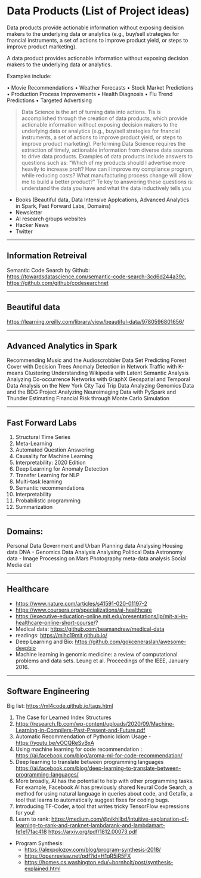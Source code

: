 # Data Products (List of Project ideas)

Data products provide actionable information without exposing decision makers to the underlying data or analytics (e.g., buy/sell strategies for fnancial instruments, a set of actions to improve product yield, or steps to improve product marketing).


A data product provides actionable information without exposing decision makers to the underlying data or analytics. 

Examples include: 

• Movie Recommendations 
• Weather Forecasts 
• Stock Market Predictions 
• Production Process Improvements 
• Health Diagnosis
 • Flu Trend Predictions 
 • Targeted Advertising
 
 
 > Data Science is the art of turning data into actions. Tis is accomplished through the creation of data products, which provide actionable information without exposing decision makers to the underlying data or analytics (e.g., buy/sell strategies for fnancial instruments, a set of actions to improve product yield, or steps to improve product marketing). Performing Data Science requires the extraction of timely, actionable information from diverse data sources to drive data products. Examples of data products include answers to questions such as: “Which of my products should I advertise more heavily to increase proft? How can I improve my compliance program, while reducing costs? What manufacturing process change will allow me to build a better product?” Te key to answering these questions is: understand the data you have and what the data inductively tells you


- Books (Beautiful data, Data Intensive Applcations, Advanced Analytics in Spark, Fast Forward Labs, Domains) 
- Newsletter 
- AI research groups websites 
- Hacker News 
- Twitter 




----------------------------------
Information Retreival
----------------------------------

Semantic Code Search by Github: https://towardsdatascience.com/semantic-code-search-3cd6d244a39c, https://github.com/github/codesearchnet



----------------------------------
Beautiful data
----------------------------------
https://learning.oreilly.com/library/view/beautiful-data/9780596801656/ 


----------------------------------
Advanced Analytics in Spark
----------------------------------


Recommending Music and the Audioscrobbler Data Set
Predicting Forest Cover with Decision Trees
Anomaly Detection in Network Traffic with K-means Clustering
Understanding Wikipedia with Latent Semantic Analysis
Analyzing Co-occurrence Networks with GraphX
Geospatial and Temporal Data Analysis on the New York City Taxi Trip Data
Analyzing Genomics Data and the BDG Project
Analyzing Neuroimaging Data with PySpark and Thunder
Estimating Financial Risk through Monte Carlo Simulation



----------------------------------
Fast Forward Labs
----------------------------------


1. Structural Time Series
2. Meta-Learning
3. Automated Question Answering
4. Causality for Machine Learning
5. Interpretability: 2020 Edition
6. Deep Learning for Anomaly Detection
7. Transfer Learning for NLP
8. Multi-task learning
9. Semantic recommendations
10. Interpretability
11. Probabilistic programming
12. Summarization


----------------------------------
Domains: 
----------------------------------

Personal Data 
Government and Urban Planning data 
Analysing Housing data 
DNA - Genomics Data Analysis 
Analysing Political Data 
Astronomy data - Image Processing on Mars 
Photography meta-data analysis 
Social Media dat



---------------------------------------
Healthcare
---------------------------------------

- https://www.nature.com/articles/s41591-020-01197-2
- https://www.coursera.org/specializations/ai-healthcare
- https://executive-education-online.mit.edu/presentations/lp/mit-ai-in-healthcare-online-short-course/? 
- Medical data: https://github.com/beamandrew/medical-data
- readings: https://mlhc19mit.github.io/
- Deep Learning and Bio: https://github.com/gokceneraslan/awesome-deepbio 
- Machine learning in genomic medicine: a review of computational problems and data sets. Leung et al. Proceedings of the IEEE, January 2016.

---------------------------------------
Software Engineering 
---------------------------------------

Big list: https://ml4code.github.io/tags.html

1. The Case for Learned Index Structures 
2. https://research.fb.com/wp-content/uploads/2020/09/Machine-Learning-in-Compilers-Past-Present-and-Future.pdf
4. Automatic Recommendation of Pythonic Idiom Usage - https://youtu.be/vOCQReSvBxA
5. Using machine learning for code recommendation : https://ai.facebook.com/blog/aroma-ml-for-code-recommendation/
6. Deep learning to translate between programming languages https://ai.facebook.com/blog/deep-learning-to-translate-between-programming-languages/
7. More broadly, AI has the potential to help with other programming tasks. 
For example, Facebook AI has previously shared Neural Code Search, a method for using natural language in queries about code, and Getafix, 
a tool that learns to automatically suggest fixes for coding bugs. 
8. Introducing TF-Coder, a tool that writes tricky TensorFlow expressions for you!
9. Learn to rank: https://medium.com/@nikhilbd/intuitive-explanation-of-learning-to-rank-and-ranknet-lambdarank-and-lambdamart-fe1e17fac418
https://arxiv.org/pdf/1812.00073.pdf



- Program Synthesis: 
    - https://alexpolozov.com/blog/program-synthesis-2018/
    - https://openreview.net/pdf?id=H1gR5iR5FX
    - https://homes.cs.washington.edu/~bornholt/post/synthesis-explained.html

